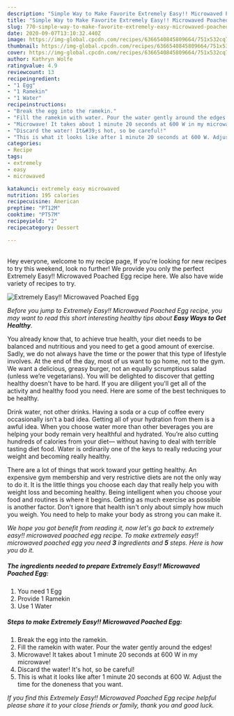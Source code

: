 ```yaml
---
description: "Simple Way to Make Favorite Extremely Easy!! Microwaved Poached Egg"
title: "Simple Way to Make Favorite Extremely Easy!! Microwaved Poached Egg"
slug: 770-simple-way-to-make-favorite-extremely-easy-microwaved-poached-egg
date: 2020-09-07T13:10:32.440Z
image: https://img-global.cpcdn.com/recipes/6366540845809664/751x532cq70/extremely-easy-microwaved-poached-egg-recipe-main-photo.jpg
thumbnail: https://img-global.cpcdn.com/recipes/6366540845809664/751x532cq70/extremely-easy-microwaved-poached-egg-recipe-main-photo.jpg
cover: https://img-global.cpcdn.com/recipes/6366540845809664/751x532cq70/extremely-easy-microwaved-poached-egg-recipe-main-photo.jpg
author: Kathryn Wolfe
ratingvalue: 4.9
reviewcount: 13
recipeingredient:
- "1 Egg"
- "1 Ramekin"
- "1 Water"
recipeinstructions:
- "Break the egg into the ramekin."
- "Fill the ramekin with water. Pour the water gently around the edges!"
- "Microwave! It takes about 1 minute 20 seconds at 600 W in my microwave!"
- "Discard the water! It&#39;s hot, so be careful!"
- "This is what it looks like after 1 minute 20 seconds at 600 W. Adjust the time for the doneness that you want."
categories:
- Recipe
tags:
- extremely
- easy
- microwaved

katakunci: extremely easy microwaved 
nutrition: 195 calories
recipecuisine: American
preptime: "PT12M"
cooktime: "PT57M"
recipeyield: "2"
recipecategory: Dessert

---
```

<br>
Hey everyone, welcome to my recipe page, If you're looking for new recipes to try this weekend, look no further! We provide you only the perfect Extremely Easy!! Microwaved Poached Egg recipe here. We also have wide variety of recipes to try.
<br>


![Extremely Easy!! Microwaved Poached Egg](https://img-global.cpcdn.com/recipes/6366540845809664/751x532cq70/extremely-easy-microwaved-poached-egg-recipe-main-photo.jpg)

<i>Before you jump to Extremely Easy!! Microwaved Poached Egg recipe, you may want to read this short interesting healthy tips about <strong>Easy Ways to Get Healthy</strong>.</i>

You already know that, to achieve true health, your diet needs to be balanced and nutritious and you need to get a good amount of exercise. Sadly, we do not always have the time or the power that this type of lifestyle involves. At the end of the day, most of us want to go home, not to the gym. We want a delicious, greasy burger, not an equally scrumptious salad (unless we’re vegetarians). You will be delighted to discover that getting healthy doesn't have to be hard. If you are diligent you'll get all of the activity and healthy food you need. Here are some of the best techniques to be healthy.

Drink water, not other drinks. Having a soda or a cup of coffee every occasionally isn’t a bad idea. Getting all of your hydration from them is a awful idea. When you choose water more than other beverages you are helping your body remain very healthful and hydrated. You’re also cutting hundreds of calories from your diet— without having to deal with terrible tasting diet food. Water is ordinarily one of the keys to really reducing your weight and becoming really healthy.

There are a lot of things that work toward your getting healthy. An expensive gym membership and very restrictive diets are not the only way to do it. It is the little things you choose each day that really help you with weight loss and becoming healthy. Being intelligent when you choose your food and routines is where it begins. Getting as much exercise as possible is another factor. Don't ignore that health isn't only about simply how much you weigh. You need to help to make your body as strong you can make it. 


<i>We hope you got benefit from reading it, now let's go back to extremely easy!! microwaved poached egg recipe. To make extremely easy!! microwaved poached egg you need <strong>3</strong> ingredients and <strong>5</strong> steps. Here is how you do it.
</i>

##### The ingredients needed to prepare Extremely Easy!! Microwaved Poached Egg:

1. You need 1 Egg
1. Provide 1 Ramekin
1. Use 1 Water


##### Steps to make Extremely Easy!! Microwaved Poached Egg:

1. Break the egg into the ramekin.
1. Fill the ramekin with water. Pour the water gently around the edges!
1. Microwave! It takes about 1 minute 20 seconds at 600 W in my microwave!
1. Discard the water! It&#39;s hot, so be careful!
1. This is what it looks like after 1 minute 20 seconds at 600 W. Adjust the time for the doneness that you want.


<i>If you find this Extremely Easy!! Microwaved Poached Egg recipe helpful please share it to your close friends or family, thank you and good luck.</i>
